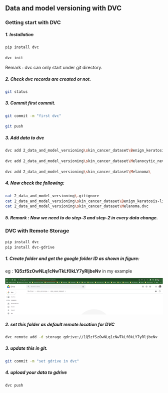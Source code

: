 ## Data and model versioning with DVC

### Getting start with DVC

##### 1. Installation

```bash
pip install dvc

dvc init
```


Remark : dvc can only start under git directory.

##### 2. Check dvc records are created or not.

```bash
git status
```

##### 3. Commit first commit.

```bash
git commit -m "first dvc"

git push
```

##### 3. Add data to dvc

```bash
dvc add 2_data_and_model_versioning\skin_cancer_dataset\Benign_keratosis-like_lesions\

dvc add 2_data_and_model_versioning\skin_cancer_dataset\Melanocytic_nevi\

dvc add 2_data_and_model_versioning\skin_cancer_dataset\Melanoma\
```

##### 4. Now check the following:

```bash
cat 2_data_and_model_versioning\.gitignore
cat 2_data_and_model_versioning\skin_cancer_dataset\Benign_keratosis-like_lesions.dvc
cat 2_data_and_model_versioning\skin_cancer_dataset\Melanoma.dvc
```

##### 5. Remark : Now we need to do step-3 and step-2 in every data change.





### DVC with Remote Storage 

```bash
pip install dvc
pip install dvc-gdrive
```



##### 1. Create folder and get the google folder ID as shown in figure:

eg : **1Q5zfSzOwNLq1cNwTkLf0kLY7yRljbeNv** in my example

![](images/2_google_drive.PNG)



##### 2. set this folder as default remote location for DVC

```bash
dvc remote add -d storage gdrive://1Q5zfSzOwNLq1cNwTkLf0kLY7yRljbeNv
```

##### 3. update this in git.

```bash
git commit -m "set gdrive in dvc"
```

##### 4. upload your data to gdrive

```bash
dvc push
```

